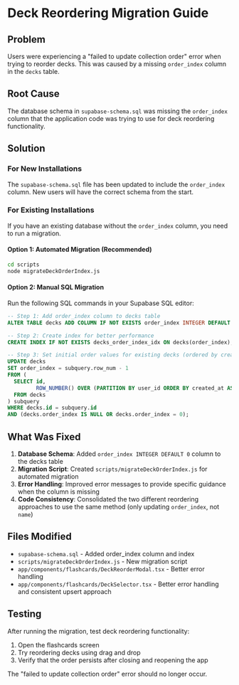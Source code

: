 # Deck Reordering Migration Guide

## Problem
Users were experiencing a "failed to update collection order" error when trying to reorder decks. This was caused by a missing `order_index` column in the `decks` table.

## Root Cause
The database schema in `supabase-schema.sql` was missing the `order_index` column that the application code was trying to use for deck reordering functionality.

## Solution

### For New Installations
The `supabase-schema.sql` file has been updated to include the `order_index` column. New users will have the correct schema from the start.

### For Existing Installations
If you have an existing database without the `order_index` column, you need to run a migration.

#### Option 1: Automated Migration (Recommended)
```bash
cd scripts
node migrateDeckOrderIndex.js
```

#### Option 2: Manual SQL Migration
Run the following SQL commands in your Supabase SQL editor:

```sql
-- Step 1: Add order_index column to decks table
ALTER TABLE decks ADD COLUMN IF NOT EXISTS order_index INTEGER DEFAULT 0;

-- Step 2: Create index for better performance
CREATE INDEX IF NOT EXISTS decks_order_index_idx ON decks(order_index);

-- Step 3: Set initial order values for existing decks (ordered by creation time)
UPDATE decks 
SET order_index = subquery.row_num - 1
FROM (
  SELECT id, 
         ROW_NUMBER() OVER (PARTITION BY user_id ORDER BY created_at ASC) as row_num
  FROM decks
) subquery
WHERE decks.id = subquery.id
AND (decks.order_index IS NULL OR decks.order_index = 0);
```

## What Was Fixed

1. **Database Schema**: Added `order_index INTEGER DEFAULT 0` column to the decks table
2. **Migration Script**: Created `scripts/migrateDeckOrderIndex.js` for automated migration
3. **Error Handling**: Improved error messages to provide specific guidance when the column is missing
4. **Code Consistency**: Consolidated the two different reordering approaches to use the same method (only updating `order_index`, not `name`)

## Files Modified

- `supabase-schema.sql` - Added order_index column and index
- `scripts/migrateDeckOrderIndex.js` - New migration script
- `app/components/flashcards/DeckReorderModal.tsx` - Better error handling
- `app/components/flashcards/DeckSelector.tsx` - Better error handling and consistent upsert approach

## Testing
After running the migration, test deck reordering functionality:
1. Open the flashcards screen
2. Try reordering decks using drag and drop
3. Verify that the order persists after closing and reopening the app

The "failed to update collection order" error should no longer occur.
